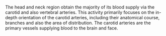 The head and neck region obtain the majority of its blood supply via the carotid and also vertebral arteries. This activity primarily focuses on the in-depth orientation of the carotid arteries, including their anatomical course, branches and also the area of distribution. The carotid arteries are the primary vessels supplying blood to the brain and face.